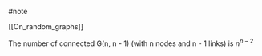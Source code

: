 #note 

[[On_random_graphs]]

The number of connected G(n, n - 1) (with n nodes and n - 1 links) is $n ^ {n - 2}$
